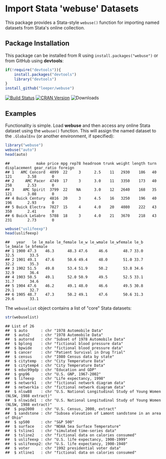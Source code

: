 # Import Stata 'webuse' Datasets #

This package provides a Stata-style `webuse()` function for importing named datasets from Stata's online collection.

## Package Installation ##

This package can be installed from R using `install.packages("webuse")` or from GitHub using **devtools**:

```R
if(!require("devtools")){
    install.packages("devtools")
    library("devtools")
}
install_github("leeper/webuse")
```

[![Build Status](https://travis-ci.org/leeper/webuse.svg?branch=master)](https://travis-ci.org/leeper/webuse)
[![CRAN Version](http://www.r-pkg.org/badges/version/webuse)](http://cran.r-project.org/package=webuse)
![Downloads](http://cranlogs.r-pkg.org/badges/webuse)

## Examples ##



Functionality is simple. Load **webuse** and then access any online Stata dataset using the `webuse()` function. This will assign the named dataset to the `.GlobalEnv` (or another environment, if specified):


```r
library("webuse")
webuse("auto")
head(auto)
```

```
##            make price mpg rep78 headroom trunk weight length turn displacement gear_ratio foreign
## 1   AMC Concord  4099  22     3      2.5    11   2930    186   40          121       3.58       0
## 2     AMC Pacer  4749  17     3      3.0    11   3350    173   40          258       2.53       0
## 3    AMC Spirit  3799  22    NA      3.0    12   2640    168   35          121       3.08       0
## 4 Buick Century  4816  20     3      4.5    16   3250    196   40          196       2.93       0
## 5 Buick Electra  7827  15     4      4.0    20   4080    222   43          350       2.41       0
## 6 Buick LeSabre  5788  18     3      4.0    21   3670    218   43          231       2.73       0
```

```r
webuse("uslifeexp")
head(uslifeexp)
```

```
##   year   le le_male le_female le_w le_wmale le_wfemale le_b le_bmale le_bfemale
## 1 1900 47.3    46.3      48.3 47.6     46.6       48.7 33.0     32.5       33.5
## 2 1901 49.1    47.6      50.6 49.4     48.0       51.0 33.7     32.2       35.3
## 3 1902 51.5    49.8      53.4 51.9     50.2       53.8 34.6     32.9       36.4
## 4 1903 50.5    49.1      52.0 50.9     49.5       52.5 33.1     31.7       34.6
## 5 1904 47.6    46.2      49.1 48.0     46.6       49.5 30.8     29.1       32.7
## 6 1905 48.7    47.3      50.2 49.1     47.6       50.6 31.3     29.6       33.1
```

The `webuselist` object contains a list of "core" Stata datasets:


```r
str(webuselist)
```

```
## List of 26
##  $ auto      : chr "1978 Automobile Data"
##  $ auto2     : chr "1978 Automobile Data"
##  $ autornd   : chr "Subset of 1978 Automobile Data"
##  $ bplong    : chr "fictional blood pressure data"
##  $ bpwide    : chr "fictional blood pressure data"
##  $ cancer    : chr "Patient Survival in Drug Trial"
##  $ census    : chr "1980 Census data by state"
##  $ citytemp  : chr "City Temperature Data"
##  $ citytemp4 : chr "City Temperature Data"
##  $ educ99gdp : chr "Education and GDP"
##  $ gnp96     : chr "U.S. GNP, 1967-2002"
##  $ lifeexp   : chr "Life expectancy, 1998"
##  $ network1  : chr "fictional network diagram data"
##  $ network1a : chr "fictional network diagram data"
##  $ nlsw88    : chr "U.S. National Longitudinal Study of Young Women (NLSW, 1988 extract)"
##  $ nlswide1  : chr "U.S. National Longitudinal Study of Young Women (NLSW, 1988 extract)"
##  $ pop2000   : chr "U.S. Census, 2000, extract"
##  $ sandstone : chr "Subsea elevation of Lamont sandstone in an area of Ohio"
##  $ sp500     : chr "S&P 500"
##  $ surface   : chr "NOAA Sea Surface Temperature"
##  $ tsline1   : chr "simulated time-series data"
##  $ tsline2   : chr "fictional data on calories consumed"
##  $ uslifeexp : chr "U.S. life expectancy, 1900-1999"
##  $ uslifeexp2: chr "U.S. life expectancy, 1900-1940"
##  $ voter     : chr "1992 presidential voter data"
##  $ xtline1   : chr "fictional data on calories consumed"
```
